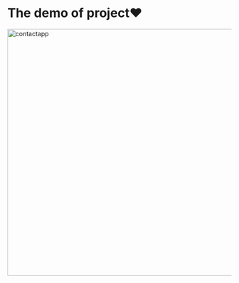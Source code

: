 <h1>The demo of project❤️</h1>
<img width="1360" height="555" alt="contactapp" src="https://github.com/user-attachments/assets/ddd2ef9a-58dd-4ae4-872b-88bff9f2872a" />
